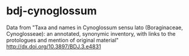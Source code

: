# bdj-cynoglossum
Data from "Taxa and names in Cynoglossum sensu lato (Boraginaceae, Cynoglosseae): an annotated, synonymic inventory, with links to the protologues and mention of original material" http://dx.doi.org/10.3897/BDJ.3.e4831

